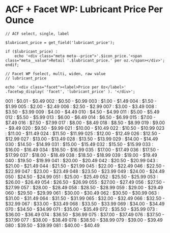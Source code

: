 # ACF + Facet WP: Lubricant Price Per Ounce

    // ACF select, single, label

    $lubricant_price = get_field('lubricant_price');

    if ($lubricant_price) :
        echo '<div class="meta meta--price">'.$icon_price.'<span class="meta__value">Retail '.$lubricant_price.' per oz.</span></div>';                
    endif;   

    // Facet WP fselect, multi, widen, raw value
    // lubricant_price

    echo '<div class="facet"><label>Price per Oz</label>' .facetwp_display( 'facet', 'lubricant_price' ). '</div>';  


001 : $0.01 - $0.49
002 : $0.50 - $0.99
003 : $1.00 - $1.49
004 : $1.50 - $1.99
005 : $2.00 - $2.49
006 : $2.50 - $2.99
007 : $3.00 - $3.49
008 : $3.50 - $3.99
009 : $4.00 - $4.49
010 : $4.50 - $4.99
011 : $5.00 - $5.49
012 : $5.50 - $5.99
013 : $6.00 - $6.49
014 : $6.50 - $6.99
015 : $7.00 - $7.49
016 : $7.50 - $7.99
017 : $8.00 - $8.49
018 : $8.50 - $8.99
019 : $9.00 - $9.49
020 : $9.50 - $9.99
021 : $10.00 - $10.49
022 : $10.50 - $10.99
023 : $11.00 - $11.49
024 : $11.50 - $11.99
025 : $12.00 - $12.49
026 : $12.50 - $12.99
027 : $13.00 - $13.49
028 : $13.50 - $13.99
029 : $14.00 - $14.49
030 : $14.50 - $14.99
031 : $15.00 - $15.49
032 : $15.50 - $15.99
033 : $16.00 - $16.49
034 : $16.50 - $16.99
035 : $17.00 - $17.49
036 : $17.50 - $17.99
037 : $18.00 - $18.49
038 : $18.50 - $18.99
039 : $19.00 - $19.49
040 : $19.50 - $19.99
041 : $20.00 - $20.49
042 : $20.50 - $20.99
043 : $21.00 - $21.49
044 : $21.50 - $21.99
045 : $22.00 - $22.49
046 : $22.50 - $22.99
047 : $23.00 - $23.49
048 : $23.50 - $23.99
049 : $24.00 - $24.49
050 : $24.50 - $24.99
051 : $25.00 - $25.49
052 : $25.50 - $25.99
053 : $26.00 - $26.49
054 : $26.50 - $26.99
055 : $27.00 - $27.49
056 : $27.50 - $27.99
057 : $28.00 - $28.49
058 : $28.50 - $28.99
059 : $29.00 - $29.49
060 : $29.50 - $29.99
061 : $30.00 - $30.49
062 : $30.50 - $30.99
063 : $31.00 - $31.49
064 : $31.50 - $31.99
065 : $32.00 - $32.49
066 : $32.50 - $32.99
067 : $33.00 - $33.49
068 : $33.50 - $33.99
069 : $34.00 - $34.49
070 : $34.50 - $34.99
071 : $35.00 - $35.49
072 : $35.50 - $35.99
073 : $36.00 - $36.49
074 : $36.50 - $36.99
075 : $37.00 - $37.49
076 : $37.50 - $37.99
077 : $38.00 - $38.49
078 : $38.50 - $38.99
079 : $39.00 - $39.49
080 : $39.50 - $39.99
081 : $40.00 - $40.49